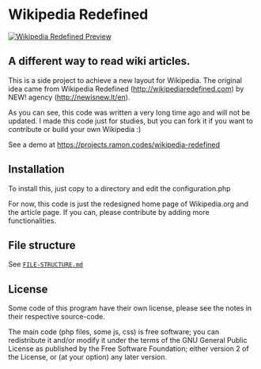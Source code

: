 # Wikipedia Redefined
[![Wikipedia Redefined Preview](https://raw.githubusercontent.com/ramon82/wikipedia-redefined.php/master/preview.png)](https://projects.ramon.codes/wikipedia-redefined)


## A different way to read wiki articles. 
This is a side project to achieve a new layout for Wikipedia. The original idea came from Wikipedia Redefined (http://wikipediaredefined.com) by NEW! agency (http://newisnew.lt/en). 

As you can see, this code was written a very long time ago and will not be updated. I made this code just for studies, but you can fork it if you want to contribute or build your own Wikipedia :)

See a demo at https://projects.ramon.codes/wikipedia-redefined


## Installation
To install this, just copy to a directory and edit the configuration.php

For now, this code is just the redesigned home page of Wikipedia.org and the
article page. If you can, please contribute by adding more functionalities.


## File structure
See [`FILE-STRUCTURE.md`](https://github.com/ramon82/wikipedia-redefined.php/blob/master/FILE-STRUCTURE.md)


## License
Some code of this program have their own license, please see the notes in their
respective source-code.

The main code (php files, some js, css) is free software; you can redistribute
it and/or modify it under the terms of the GNU General Public License as
published by the Free Software Foundation; either version 2 of the License, or
(at your option) any later version.

